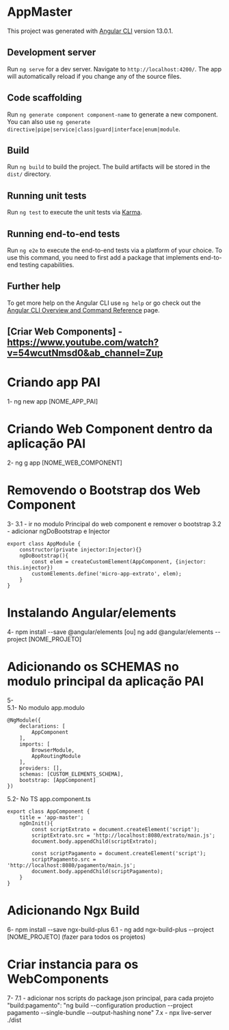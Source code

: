 # AppMaster

This project was generated with [Angular CLI](https://github.com/angular/angular-cli) version 13.0.1.

## Development server

Run `ng serve` for a dev server. Navigate to `http://localhost:4200/`. The app will automatically reload if you change any of the source files.

## Code scaffolding

Run `ng generate component component-name` to generate a new component. You can also use `ng generate directive|pipe|service|class|guard|interface|enum|module`.

## Build

Run `ng build` to build the project. The build artifacts will be stored in the `dist/` directory.

## Running unit tests

Run `ng test` to execute the unit tests via [Karma](https://karma-runner.github.io).

## Running end-to-end tests

Run `ng e2e` to execute the end-to-end tests via a platform of your choice. To use this command, you need to first add a package that implements end-to-end testing capabilities.

## Further help

To get more help on the Angular CLI use `ng help` or go check out the [Angular CLI Overview and Command Reference](https://angular.io/cli) page.


## [Criar Web Components] - https://www.youtube.com/watch?v=54wcutNmsd0&ab_channel=Zup

# Criando app PAI
1- ng new app [NOME_APP_PAI]

# Criando Web Component dentro da aplicação PAI
2- ng g app [NOME_WEB_COMPONENT]

# Removendo o Bootstrap dos Web Component
3- 
 3.1 - ir no modulo Principal do web component e remover o bootstrap
 3.2 - adicionar ngDoBootstrap e Injector

    export class AppModule {
        constructor(private injector:Injector){}
        ngDoBootstrap(){
            const elem = createCustomElement(AppComponent, {injector: this.injector})
            customElements.define('micro-app-extrato', elem);
        }
    }

# Instalando Angular/elements
4- npm install --save @angular/elements [ou] ng add @angular/elements --project [NOME_PROJETO]

# Adicionando os SCHEMAS no modulo principal da aplicação PAI
5-  
  5.1- No modulo app.modulo

    @NgModule({
        declarations: [
            AppComponent
        ],
        imports: [
            BrowserModule,
            AppRoutingModule
        ],
        providers: [],
        schemas: [CUSTOM_ELEMENTS_SCHEMA],
        bootstrap: [AppComponent]
    })

  5.2- No TS app.component.ts

    export class AppComponent {
        title = 'app-master';
        ngOnInit(){
            const scriptExtrato = document.createElement('script');
            scriptExtrato.src = 'http://localhost:8080/extrato/main.js';
            document.body.appendChild(scriptExtrato);

            const scriptPagamento = document.createElement('script');
            scriptPagamento.src = 'http://localhost:8080/pagamento/main.js';
            document.body.appendChild(scriptPagamento);
        }
    }

# Adicionando Ngx Build 
6- npm install --save ngx-build-plus
 6.1 - ng add ngx-build-plus --project [NOME_PROJETO] (fazer para todos os projetos)

# Criar instancia para os WebComponents
7- 
 7.1 - adicionar nos scripts do package.json principal, para cada projeto
    "build:pagamento": "ng build --configuration production --project pagamento --single-bundle --output-hashing none"
 7.x - npx live-server ./dist


